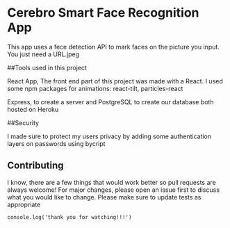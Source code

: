 # Cerebro Smart Face Recognition App

 This app uses a fece detection API to mark faces on the picture you input. You just need a URL.jpeg

 ##Tools used in this project

 React App, The front end part of this project was made with a React. I used some npm packages for animations: react-tilt, particles-react

 Express, to create a server and PostgreSQL to create our database both hosted on Heroku

 ##Security 

 I made sure to protect my users privacy by adding some authentication layers on passwords using bycript

 ## Contributing 

 I know, there are a few things that would work better so pull requests are always welcome! For major changes, please open an issue first to discuss what you would like to change. 
 Please make sure to update tests as appropriate

 ```
 console.log('thank you for watching!!!')
 ```
